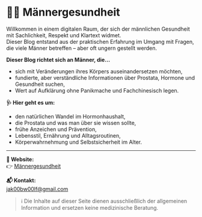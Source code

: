 # 🧔‍♂️ Männergesundheit

Willkommen in einem digitalen Raum, der sich der männlichen Gesundheit mit Sachlichkeit, Respekt und Klartext widmet.  
Dieser Blog entstand aus der praktischen Erfahrung im Umgang mit Fragen, die viele Männer betreffen – aber oft ungern gestellt werden.

**Dieser Blog richtet sich an Männer, die…**
- sich mit Veränderungen ihres Körpers auseinandersetzen möchten,
- fundierte, aber verständliche Informationen über Prostata, Hormone und Gesundheit suchen,
- Wert auf Aufklärung ohne Panikmache und Fachchinesisch legen.

 **🩺 Hier geht es um:**
- den natürlichen Wandel im Hormonhaushalt,
- die Prostata und was man über sie wissen sollte,
- frühe Anzeichen und Prävention,
- Lebensstil, Ernährung und Alltagsroutinen,
- Körperwahrnehmung und Selbstsicherheit im Alter.

---

**🔗 Website:**  
👉 [Männergesundheit](https://gesundheit-prostata.github.io/gesundheit-aktuell/)

**📬 Kontakt:**  
[jak00bw00lf@gmail.com](mailto:jak00bw00lf@gmail.com)

> ℹ️ Die Inhalte auf dieser Seite dienen ausschließlich der allgemeinen Information und ersetzen keine medizinische Beratung.
